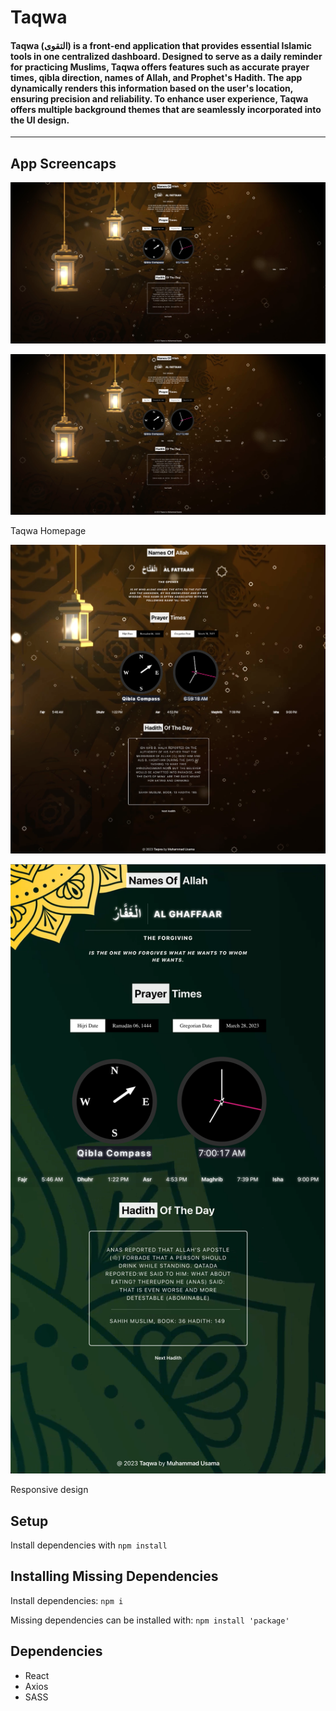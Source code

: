 # Taqwa

#### <strong> Taqwa (التقوى) </strong> is a front-end application that provides essential Islamic tools in one centralized dashboard. Designed to serve as a daily reminder for practicing Muslims, Taqwa offers features such as accurate prayer times, qibla direction, names of Allah, and Prophet's Hadith. The app dynamically renders this information based on the user's location, ensuring precision and reliability. To enhance user experience, Taqwa offers multiple background themes that are seamlessly incorporated into the UI design.

<hr>

## App Screencaps

!["Homepage"](https://github.com/muhammad-usama12/taqwa/blob/main/docs/bg_1.png)

!["Homepage -- 2"](https://github.com/muhammad-usama12/taqwa/blob/main/docs/bg_1.png)

Taqwa Homepage

!['Responsive Design'](https://github.com/muhammad-usama12/taqwa/blob/main/docs/bg_3.png)

!['Responsive Design -- 2'](https://github.com/muhammad-usama12/taqwa/blob/main/docs/bg_4.png)

Responsive design

## Setup

Install dependencies with `npm install`

## Installing Missing Dependencies

Install dependencies: `npm i`

Missing dependencies can be installed with: `npm install 'package'`

## Dependencies

- React
- Axios
- SASS
